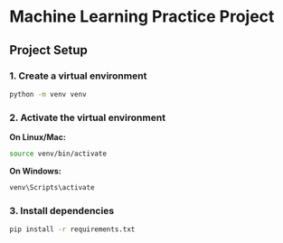 # Machine Learning Practice Project

## Project Setup

### 1. Create a virtual environment

```bash
python -m venv venv
```

### 2. Activate the virtual environment

**On Linux/Mac:**
```bash
source venv/bin/activate
```

**On Windows:**
```bash
venv\Scripts\activate
```

### 3. Install dependencies

```bash
pip install -r requirements.txt
```
